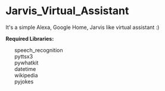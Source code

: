 # Jarvis_Virtual_Assistant

It's a simple Alexa, Google Home, Jarvis like virtual assistant :)

<b>Required Libraries:</b><br>
<ul>speech_recognition<br>
pyttsx3<br>
pywhatkit<br>
datetime<br>
wikipedia<br>
pyjokes</ul>

